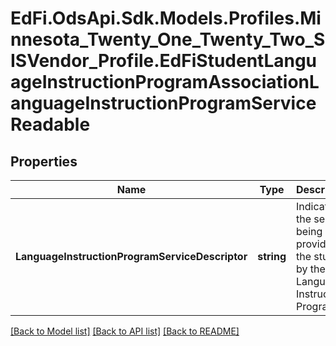 # EdFi.OdsApi.Sdk.Models.Profiles.Minnesota_Twenty_One_Twenty_Two_SISVendor_Profile.EdFiStudentLanguageInstructionProgramAssociationLanguageInstructionProgramServiceReadable
## Properties

Name | Type | Description | Notes
------------ | ------------- | ------------- | -------------
**LanguageInstructionProgramServiceDescriptor** | **string** | Indicates the service being provided to the student by the Language Instruction Program. | 

[[Back to Model list]](../README.md#documentation-for-models) [[Back to API list]](../README.md#documentation-for-api-endpoints) [[Back to README]](../README.md)

